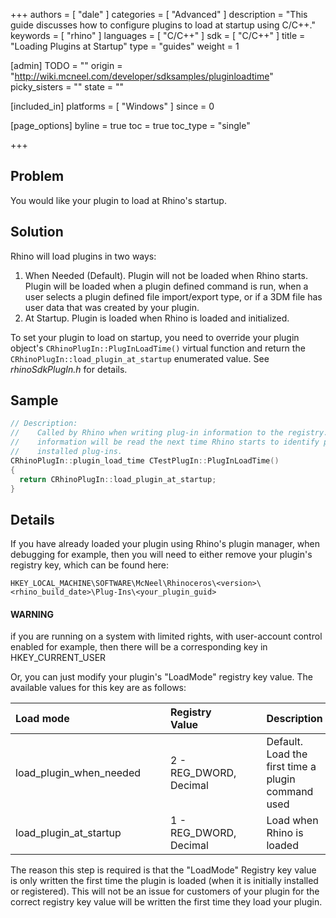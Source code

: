 +++
authors = [ "dale" ]
categories = [ "Advanced" ]
description = "This guide discusses how to configure plugins to load at startup using C/C++."
keywords = [ "rhino" ]
languages = [ "C/C++" ]
sdk = [ "C/C++" ]
title = "Loading Plugins at Startup"
type = "guides"
weight = 1

[admin]
TODO = ""
origin = "http://wiki.mcneel.com/developer/sdksamples/pluginloadtime"
picky_sisters = ""
state = ""

[included_in]
platforms = [ "Windows" ]
since = 0

[page_options]
byline = true
toc = true
toc_type = "single"

+++

 
## Problem

You would like your plugin to load at Rhino's startup.

## Solution

Rhino will load plugins in two ways:

1. When Needed (Default). Plugin will not be loaded when Rhino starts.  Plugin will be loaded when a plugin defined command is run, when a user selects a plugin defined file import/export type, or if a 3DM file has user data that was created by your plugin.
1. At Startup. Plugin is loaded when Rhino is loaded and initialized.

To set your plugin to load on startup, you need to override your plugin object's `CRhinoPlugIn::PlugInLoadTime()` virtual function and return the `CRhinoPlugIn::load_plugin_at_startup` enumerated value.  See *rhinoSdkPlugIn.h* for details.

## Sample

```cpp
// Description:
//    Called by Rhino when writing plug-in information to the registry.  This
//    information will be read the next time Rhino starts to identify properly
//    installed plug-ins.
CRhinoPlugIn::plugin_load_time CTestPlugIn::PlugInLoadTime()
{
  return CRhinoPlugIn::load_plugin_at_startup;
}
```

## Details

If you have already loaded your plugin using Rhino's plugin manager, when debugging for example, then you will need to either remove your plugin's registry key, which can be found here:

```
HKEY_LOCAL_MACHINE\SOFTWARE\McNeel\Rhinoceros\<version>\<rhino_build_date>\Plug-Ins\<your_plugin_guid>
```

<div class="bs-callout bs-callout-danger">
  <h4>WARNING</h4>
  <p>if you are running on a system with limited rights, with user-account control enabled for example, then there will be a corresponding key in HKEY_CURRENT_USER</p>
</div>

Or, you can just modify your plugin's "LoadMode" registry key value.  The available values for this key are as follows:

| Load mode      | | | Registry Value    | | | Description     |
| :------------- | --- | --- | :------------- | --- | --- | :------------- |
| load_plugin_when_needed      | | | 2 - REG_DWORD, Decimal       | | | Default. Load the first time a plugin command used     |
| load_plugin_at_startup      | | | 1 - REG_DWORD, Decimal       | | | Load when Rhino is loaded |

The reason this step is required is that the "LoadMode" Registry key value is only written the first time the plugin is loaded (when it is initially installed or registered).  This will not be an issue for customers of your plugin for the correct registry key value will be written the first time they load your plugin.
